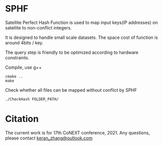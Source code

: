 # SPHF
Satellite Perfect Hash Function is used to map input keys(IP addresses) on satellite to non-conflict integers.

It is designed to handle small scale datasets. The space cost of function is around 4bits / key.

The query step is friendly to be optimized according to hardware constraints.

Compile, use g++

```
cmake ..
make
```

Check whether all files can be mapped without conflict by SPHF

`./CheckHash FOLDER_PATH/`

# Citation
The current work is for 17th CoNEXT conference, 2021.
Any questions, please contact keran_zhang@outlook.com
